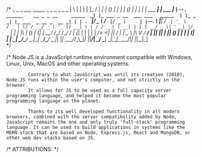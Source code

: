 /* _   _           _          ___ _____                                    _                 _             _         _             _       _ 
| \ | |         | |        |_  /  ___|                                  | |               (_)           | |       | |           (_)     | |
|  \| | ___   __| | ___      | \ `--.   ______    __ _ _ __     _____  _| |_ ___ _ __  ___ ___   _____  | |_ _   _| |_ ___  _ __ _  __ _| |
| . ` |/ _ \ / _` |/ _ \     | |`--. \ |______|  / _` | '_ \   / _ \ \/ / __/ _ \ '_ \/ __| \ \ / / _ \ | __| | | | __/ _ \| '__| |/ _` | |
| |\  | (_) | (_| |  __/ /\__/ /\__/ /          | (_| | | | | |  __/>  <| ||  __/ | | \__ \ |\ V /  __/ | |_| |_| | || (_) | |  | | (_| | |
\_| \_/\___/ \__,_|\___| \____/\____/            \__,_|_| |_|  \___/_/\_\\__\___|_| |_|___/_| \_/ \___|  \__|\__,_|\__\___/|_|  |_|\__,_|_|           
                                                                                                                                        */    

/* 
            Node.JS is a JavaScript runtime environment compatible with Windows, Linux, Unix, MacOS and other operating systems.
            
            Contrary to what JavaScript was until its creation (2010), Node.JS runs within the user's computer, and not strictly in the browser. 
            It allows for JS to be used as a full capacity server programming language, and helped it become the most popular programming language on the planet.

            Thanks to its well developed functionality in all modern browsers, combined with the server compatibility added by Node, JavaScript remains the one and only truly 'full-stack' programming language. It can be used to build applications in systems like the MERN stack that are based on Node, Express.js, React and MongoDB, or other web dev stacks based on JS. 


/* ATTRIBUTIONS: */